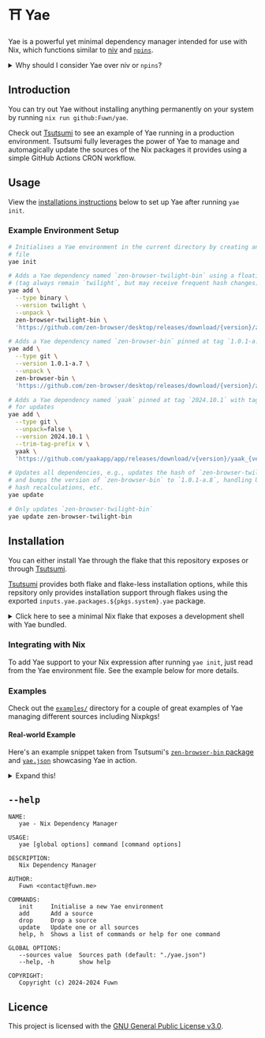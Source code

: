 # ⛩️ Yae

Yae is a powerful yet minimal dependency manager intended for use with Nix,
which functions similar to [niv](https://github.com/nmattia/niv/) and [`npins`](https://github.com/andir/npins/).

<details closed>
  <summary>Why should I consider Yae over niv or <code>npins</code>?</summary>

  1. No unnecessary helper Nix expressions are needed by Yae.

     niv and `npins` spit out medium-to-large sized Nix expressions that vary in
     complexity in the form of a file that you need to keep in sync with their
     mainline sources. This requires additional upgrade commands in the CLI and
     more effort to maintain. A Yae environment is a single file and can be placed
     anywhere and read just as simply.
  2. Yae has a simple and coherent source tree. niv has a total of 10000 LOC
     (lines of code), `npins` sits at almost 6000 LOC flat, and Yae stands at just
     shy of 1500 LOC when looking at all files. Yae's core source code itself sits
     at just 462 LOC, which is much, **much** smaller than that of niv and `npins`'
     core trees. This is all to say that Yae implements everything needed to functionally
     replace niv and `npins` in any workflow, and in much more efficient and concise
     codebase.
  3. Yae is simple by nature in design and usage philosophy.

     niv and `npins` are great, but are far too ~~overkill~~ overengineered for me
     and many other consumers. I say overengineered because I was able to write out
     Yae's initial implementation in just about thirty-minutes to an hour, and it
     was already complete enough for me to replace niv or `npins` in all of my production
     workflows. If you need some niche feature that niv or `npins` has, use them,
     but if not, Yae is here for you.

</details>

## Introduction

You can try out Yae without installing anything permanently on your system by running
`nix run github:Fuwn/yae`.

Check out [Tsutsumi](https://github.com/Fuwn/tsutsumi) to see an example of Yae running
in a production environment. Tsutsumi fully leverages the power of Yae to manage
and automagically update the sources of the Nix packages it provides using a simple
GitHub Actions CRON workflow.

## Usage

View the [installations instructions](#installation) below to set up Yae after
running `yae init`.

### Example Environment Setup

```sh
# Initialises a Yae environment in the current directory by creating an empty `yae.json`
# file
yae init

# Adds a Yae dependency named `zen-browser-twilight-bin` using a floating tag
# (tag always remain `twilight`, but may receive frequent hash changes)
yae add \
  --type binary \
  --version twilight \
  --unpack \
  zen-browser-twilight-bin \
  'https://github.com/zen-browser/desktop/releases/download/{version}/zen.linux-specific.tar.bz2'

# Adds a Yae dependency named `zen-browser-bin` pinned at tag `1.0.1-a.7`
yae add \
  --type git \
  --version 1.0.1-a.7 \
  --unpack \
  zen-browser-bin \
  'https://github.com/zen-browser/desktop/releases/download/{version}/zen.linux-specific.tar.bz2'

# Adds a Yae dependency named `yaak` pinned at tag `2024.10.1` with tag trimming
# for updates
yae add \
  --type git \
  --unpack=false \
  --version 2024.10.1 \
  --trim-tag-prefix v \
  yaak \
  'https://github.com/yaakapp/app/releases/download/v{version}/yaak_{version}_amd64.AppImage.tar.gz'

# Updates all dependencies, e.g., updates the hash of `zen-browser-twilight-bin`
# and bumps the version of `zen-browser-bin` to `1.0.1-a.8`, handling URL and
# hash recalculations, etc.
yae update

# Only updates `zen-browser-twilight-bin`
yae update zen-browser-twilight-bin
```

## Installation

You can either install Yae through the flake that this repository exposes or
through [Tsutsumi](https://github.com/Fuwn/tsutsumi).

[Tsutsumi](https://github.com/Fuwn/tsutsumi) provides both flake and flake-less installation
options, while this repsitory only provides installation support through flakes using the
exported `inputs.yae.packages.${pkgs.system}.yae` package.

<details closed>
  <summary>Click here to see a minimal Nix flake that exposes a development shell with Yae bundled.</summary>

```nix
# Enter the development shell using `nix develop --impure` (impure is used here because `nixpkgs` internally
# assigns `builtins.currentSystem` to `nixpkgs.system` for the sake of simplicity in this example)
{
  inputs.nixpkgs.url = "github:NixOS/nixpkgs/nixpkgs-unstable";

  inputs.tsutsumi = {
    url = "github:Fuwn/tsutsumi";
    inputs.nixpkgs.follows = "nixpkgs";
  };

  outputs = { nixpkgs, tsutsumi, self }:
    let pkgs = import nixpkgs { inherit self; }; in {
      devShells.${pkgs.system}.default = pkgs.mkShell {
        buildInputs = [ tsutsumi.packages.${pkgs.system}.yae ];
      };
    };
}
```

</details>

### Integrating with Nix

To add Yae support to your Nix expression after running `yae init`, just read
from the Yae environment file. See the example below for more details.

### Examples

Check out the [`examples/`](./examples) directory for a couple of great examples
of Yae managing different sources including Nixpkgs!

#### Real-world Example

Here's an example snippet taken from Tsutsumi's [`zen-browser-bin` package](https://github.com/Fuwn/tsutsumi/blob/main/pkgs/zen-browser-bin.nix)
and [`yae.json`](https://github.com/Fuwn/tsutsumi/blob/main/yae.json#L59-L67)
showcasing Yae in action.

<details closed>
  <summary>Expand this!</summary>

```nix
# pkgs/zen-browser-bin.nix

# This expression produces the `zen-browser-bin` package that Tsutsumi exposes
# as a Nix package derivation.
#
# Since it is managed by Yae, it is kept 100% up to date with zero effort through
# a Github Actions CRON job workflow that executes `yae update` periodically.
{
  pkgs,
  self,
  # This line imports Yae's environment configuration to be used below.
  yae ? builtins.fromJSON (builtins.readFile "${self}/yae.json"),
}:
# Tsutsumi exposes two versions of the Zen browser, the latest stable release
# and the latest Twilight release (a bleeding edge, daily build). This library
# function is one that takes one of two Yae sources for the Zen browser, and produces
# a Nix package derivation for it.
import "${self}/lib/zen-browser-bin.nix" {
  # Here, the latest SHA256 hash and release version from Yae are passed to Tsutsumi's
  # Zen browser package function.
  #
  # If `yae update` is ran and a new release is detected, these values are
  # updated by Yae, which then triggers another workflow to build and send the
  # resulting derivation to Tsutsumi's binary cache.
  inherit (yae.zen-browser-bin) sha256 version;

  # To generate the Twilight release package, this is all that is changed.
  # inherit (yae.zen-browser-twilight-bin) sha256 version;
} { inherit pkgs; }
```

</details>

## `--help`

```text
NAME:
   yae - Nix Dependency Manager

USAGE:
   yae [global options] command [command options]

DESCRIPTION:
   Nix Dependency Manager

AUTHOR:
   Fuwn <contact@fuwn.me>

COMMANDS:
   init     Initialise a new Yae environment
   add      Add a source
   drop     Drop a source
   update   Update one or all sources
   help, h  Shows a list of commands or help for one command

GLOBAL OPTIONS:
   --sources value  Sources path (default: "./yae.json")
   --help, -h       show help

COPYRIGHT:
   Copyright (c) 2024-2024 Fuwn
```

## Licence

This project is licensed with the [GNU General Public License v3.0](./LICENSE.txt).
